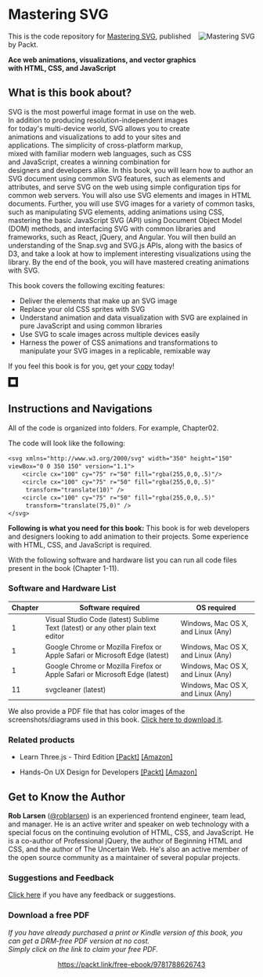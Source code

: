 


# Mastering SVG	

<a href="https://www.packtpub.com/web-development/mastering-svg?utm_source=github&utm_medium=repository&utm_campaign=9781788626743"><img src="https://www.packtpub.com/sites/default/files/B09076_cover_NewCO.png?utm_source=9781788626743" alt="Mastering SVG" height="256px" align="right"></a>

This is the code repository for [Mastering SVG](https://www.packtpub.com/web-development/mastering-svg?utm_source=github&utm_medium=repository&utm_campaign=9781788626743), published by Packt.

**Ace web animations, visualizations, and vector graphics with HTML, CSS, and JavaScript**

## What is this book about?
SVG is the most powerful image format in use on the web. In addition to producing resolution-independent images for today's multi-device world, SVG allows you to create animations and visualizations to add to your sites and applications. The simplicity of cross-platform markup, mixed with familiar modern web languages, such as CSS and JavaScript, creates a winning combination for designers and developers alike.
In this book, you will learn how to author an SVG document using common SVG features, such as elements and attributes, and serve SVG on the web using simple configuration tips for common web servers. You will also use SVG elements and images in HTML documents.
Further, you will use SVG images for a variety of common tasks, such as manipulating SVG elements, adding animations using CSS, mastering the basic JavaScript SVG (API) using Document Object Model (DOM) methods, and interfacing SVG with common libraries and frameworks, such as React, jQuery, and Angular.
You will then build an understanding of the Snap.svg and SVG.js APIs, along with the basics of D3, and take a look at how to implement interesting visualizations using the library. By the end of the book, you will have mastered creating animations with SVG.

This book covers the following exciting features:
* Deliver the elements that make up an SVG image 
* Replace your old CSS sprites with SVG
* Understand animation and data visualization with SVG are explained in pure JavaScript and using common libraries
* Use SVG to scale images across multiple devices easily 
* Harness the power of CSS animations and transformations to manipulate your SVG images in a replicable, remixable way



If you feel this book is for you, get your [copy](https://www.amazon.com/dp/1788626745) today!

<a href="https://www.packtpub.com/?utm_source=github&utm_medium=banner&utm_campaign=GitHubBanner"><img src="https://raw.githubusercontent.com/PacktPublishing/GitHub/master/GitHub.png" 
alt="https://www.packtpub.com/" border="5" /></a>

## Instructions and Navigations
All of the code is organized into folders. For example, Chapter02.

The code will look like the following:
```
<svg xmlns="http://www.w3.org/2000/svg" width="350" height="150" viewBox="0 0 350 150" version="1.1">
    <circle cx="100" cy="75" r="50" fill="rgba(255,0,0,.5)"/>
    <circle cx="100" cy="75" r="50" fill="rgba(255,0,0,.5)" 
     transform="translate(10)" />
    <circle cx="100" cy="75" r="50" fill="rgba(255,0,0,.5)" 
     transform="translate(75,0)" />
</svg>
```

**Following is what you need for this book:**
This book is for web developers and designers looking to add animation to their projects. Some experience with HTML, CSS, and JavaScript is required.

With the following software and hardware list you can run all code files present in the book (Chapter 1-11).
### Software and Hardware List
| Chapter | Software required | OS required |
| -------- | ------------------------------------ | ----------------------------------- |
| 1 | Visual Studio Code (latest) Sublime Text (latest) or any other plain text editor | Windows, Mac OS X, and Linux (Any) |
| 1 | Google Chrome or Mozilla Firefox or Apple Safari or Microsoft Edge (latest) | Windows, Mac OS X, and Linux (Any) |
| 1 | Google Chrome or Mozilla Firefox  or Apple Safari or Microsoft Edge (latest) | Windows, Mac OS X, and Linux (Any) |
| 11 | svgcleaner (latest) | Windows, Mac OS X, and Linux (Any) |

We also provide a PDF file that has color images of the screenshots/diagrams used in this book. [Click here to download it](https://www.packtpub.com/sites/default/files/downloads/9781788626743_ColorImages.pdf).
### Related products
*  Learn Three.js - Third Edition [[Packt]](https://www.packtpub.com/web-development/learn-threejs-third-edition?utm_source=github&utm_medium=repository&utm_campaign=9781788833288) [[Amazon]](https://www.amazon.com/dp/1788833287)

*  Hands-On UX Design for Developers [[Packt]](https://www.packtpub.com/web-development/hands-uxui-design-developers?utm_source=github&utm_medium=repository&utm_campaign=9781788626699) [[Amazon]](https://www.amazon.com/dp/1788626699)

## Get to Know the Author
**Rob Larsen**
([@roblarsen](https://github.com/roblarsen)) is an experienced frontend engineer, team lead, and manager. He is an active writer and speaker on web technology with a special focus on the continuing evolution of HTML, CSS, and JavaScript. 
He is a co-author of Professional jQuery, the author of Beginning HTML and CSS, and the author of The Uncertain Web. He's also an active member of the open source community as a maintainer of several popular projects.


### Suggestions and Feedback
[Click here](https://docs.google.com/forms/d/e/1FAIpQLSdy7dATC6QmEL81FIUuymZ0Wy9vH1jHkvpY57OiMeKGqib_Ow/viewform) if you have any feedback or suggestions.


### Download a free PDF

 <i>If you have already purchased a print or Kindle version of this book, you can get a DRM-free PDF version at no cost.<br>Simply click on the link to claim your free PDF.</i>
<p align="center"> <a href="https://packt.link/free-ebook/9781788626743">https://packt.link/free-ebook/9781788626743 </a> </p>